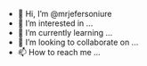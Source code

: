 - 👋 Hi, I’m @mrjefersoniure
- 👀 I’m interested in ...
- 🌱 I’m currently learning ...
- 💞️ I’m looking to collaborate on ...
- 📫 How to reach me ...

<!---
mrjefersoniure/mrjefersoniure is a ✨ special ✨ repository because its `README.md` (this file) appears on your GitHub profile.
You can click the Preview link to take a look at your changes.
--->

